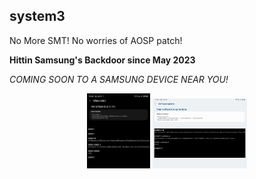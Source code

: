 ## system3

No More SMT! 
No worries of AOSP patch!

**Hittin Samsung's Backdoor since May 2023**

*COMING SOON TO A SAMSUNG DEVICE NEAR YOU!*

  <div align="center">
    <img src="system3_S23.jpg" width="20%" />
    <img src="system3_T738U.jpg" width="30%" />  
  </div>
